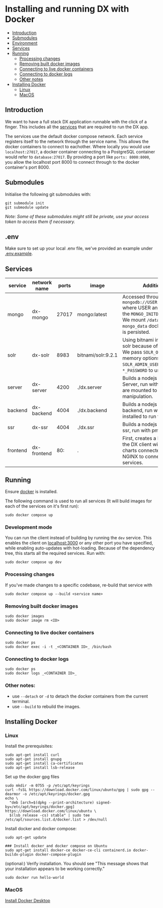 # Installing and running DX with Docker
- [Introduction](#introduction)
- [Submodules](#submodules)
- [Environment](#env)
- [Services](#services)
- [Running](#running)
    - [Processing changes](#processing-changes)
    - [Removing built docker images](#removing-built-docker-images)
    - [Connecting to live docker containers](#connecting-to-live-docker-containers)
    - [Connecting to docker logs](#connecting-to-docker-logs)
    - [Other notes](#other-notes)
- [Installing Docker](#installing-docker)
    - [Linux](#linux)
    - [MacOS](#macos)

## Introduction
We want to have a full stack DX application runnable with the click of a finger. This includes all the [services](#services) that are required to run the DX app.

The services use the default docker compose network. Each service registers itself to the network through the service name. This allows the docker containers to connect to eachother. Where locally you would use `localhost:27017`, a docker container connecting to a PostgreSQL container would refer to `database:27017`. By providing a port like `ports: 8000:8000`, you allow the localhost port 8000 to connect through to the docker container's port 8000.

## Submodules
Initialise the following git submodules with:
```
git submodule init
git submodule update
```
_Note: Some of these submodules might still be private, use your access token to access them if necessary._

## .env
Make sure to set up your local .env file, we've provided an example under [.env.example](../.env.example).

## Services
| service | network name | ports | image | Additional notes |
|---|---|---|---|---|
| mongo | dx-mongo | 27017 | mongo:latest | Accessed through `mongodb://USER:PASS!@mongo:27017` where USER and PASS are set in the `MONGO_INITDB_` fields in .env.<br />We mount `/data/db` to our `mongo_data` docker 'volume', which is persisted. |
| solr | dx-solr | 8983 | bitnami/solr:9.2.1 | Using bitnami instead of default solr because of the env options. We pass `SOLR_OPTS` containing memory options. We're using `SOLR_ADMIN_USERNAME` and `*_PASSWORD` to use authentication. |
| server | dx-server | 4200 | ./dx.server | Builds a nodejs image with the DX Server, run with pm2. Directories are mounted to support file manipulation. |
| backend | dx-backend | 4004 | ./dx.backend | Builds a nodejs image with the DX backend, run with pm2. Java is installed to run the Solr post tool. |
| ssr | dx-ssr | 4004 | ./dx.ssr | Builds a nodejs image with the DX ssr, run with pm2. |
| frontend | dx-frontend | 80: | . | First, creates a build directory of the DX client with the rawgraphs charts connected. Then sets up NGINX to connect to each of the services. | 

## Running
Ensure [docker](#installing-docker) is installed. 

The following command is used to run all services (It will build images for each of the services on it's first run):
```
sudo docker compose up
```

### Development mode
You can run the client instead of building by running the `dev` service. This enables the client on [localhost:3000](localhost:3000) or any other port you have specified, while enabling auto-updates with hot-loading. Because of the dependency tree, this starts all the required services. Run with:
```
sudo docker compose up dev
```

### Processing changes
If you've made changes to a specific codebase, re-build that service with 
```
sudo docker compose up --build <service name>
```

### Removing built docker images
```
sudo docker images
sudo docker image rm <ID>
```

### Connecting to live docker containers 
```
sudo docker ps
sudo docker exec -i -t _<CONTAINER ID>_ /bin/bash
```

### Connecting to docker logs
```
sudo docker ps
sudo docker logs _<CONTAINER ID>_
```

### Other notes:
 - use `--detach` or `-d` to detach the docker containers from the current terminal.
 - use `--build` to rebuild the images.


## Installing Docker
### Linux
Install the prerequisites:
```
sudo apt-get install curl
sudo apt-get install gnupg
sudo apt-get install ca-certificates
sudo apt-get install lsb-release
```

Set up the docker gpg files
```
sudo mkdir -m 0755 -p /etc/apt/keyrings
curl -fsSL https://download.docker.com/linux/ubuntu/gpg | sudo gpg --dearmor -o /etc/apt/keyrings/docker.gpg
echo \
  "deb [arch=$(dpkg --print-architecture) signed-by=/etc/apt/keyrings/docker.gpg] https://download.docker.com/linux/ubuntu \
  $(lsb_release -cs) stable" | sudo tee /etc/apt/sources.list.d/docker.list > /dev/null
```

Install docker and docker compose:
```
sudo apt-get update

### Install docker and docker compose on Ubuntu
sudo apt-get install docker-ce docker-ce-cli containerd.io docker-buildx-plugin docker-compose-plugin
```

(optional:) Verify installation. You should see "This message shows that your installation appears to be working correctly."
```
sudo docker run hello-world
```

### MacOS
[Install Docker Desktop](https://docs.docker.com/desktop/install/mac-install/)
